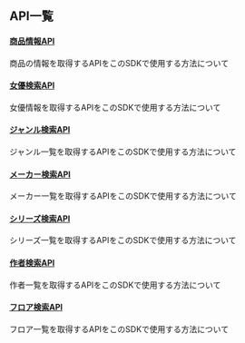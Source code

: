 ## API一覧

#### [商品情報API](product.md)
商品の情報を取得するAPIをこのSDKで使用する方法について

#### [女優検索API](actress.md)
女優情報を取得するAPIをこのSDKで使用する方法について

#### [ジャンル検索API](genre.md)
ジャンル一覧を取得するAPIをこのSDKで使用する方法について

#### [メーカー検索API](maker.md)
メーカー一覧を取得するAPIをこのSDKで使用する方法について

#### [シリーズ検索API](series.md)
シリーズ一覧を取得するAPIをこのSDKで使用する方法について

#### [作者検索API](author.md)
作者一覧を取得するAPIをこのSDKで使用する方法について

#### [フロア検索API](floor.md)
フロア一覧を取得するAPIをこのSDKで使用する方法について